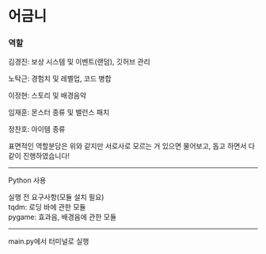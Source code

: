 # 어금니

### 역할

김경진: 보상 시스템 및 이벤트(랜덤), 깃허브 관리   

노탁근: 경험치 및 레벨업, 코드 병합   

이정현: 스토리 및 배경음악   

임재훈: 몬스터 종류 및 밸런스 패치    

정찬호: 아이템 종류   

표면적인 역할분담은 위와 같지만 서로사로 모르는 거 있으면 물어보고, 돕고 하면서 다같이 진행하였습니다!

***   

Python 사용   

실행 전 요구사항(모듈 설치 필요)   
tqdm: 로딩 바에 관한 모듈   
pygame: 효과음, 배경음에 관한 모듈   

***   

main.py에서 터미널로 실행
